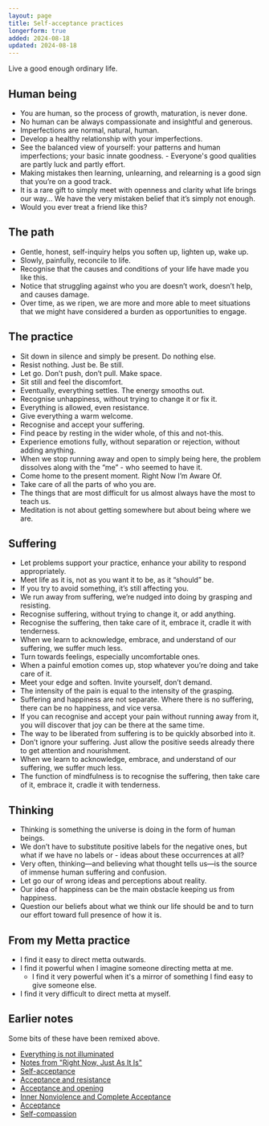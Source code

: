 ```yaml
---
layout: page
title: Self-acceptance practices
longerform: true
added: 2024-08-18
updated: 2024-08-18
---
```


Live a good enough ordinary life.

## Human being

- You are human, so the process of growth, maturation, is never done.
- No human can be always compassionate and insightful and generous.
- Imperfections are normal, natural, human.
- Develop a healthy relationship with your imperfections.
- See the balanced view of yourself: your patterns and human imperfections; your basic innate goodness. - Everyone's good qualities are partly luck and partly effort.
- Making mistakes then learning, unlearning, and relearning is a good sign that you’re on a good track.
- It is a rare gift to simply meet with openness and clarity what life brings our way… We have the very mistaken belief that it’s simply not enough.
- Would you ever treat a friend like this?

## The path

- Gentle, honest, self-inquiry helps you soften up, lighten up, wake up.
- Slowly, painfully, reconcile to life.
- Recognise that the causes and conditions of your life have made you like this.
- Notice that struggling against who you are doesn’t work, doesn’t help, and causes damage.
- Over time, as we ripen, we are more and more able to meet situations that we might have considered a burden as opportunities to engage.

## The practice

- Sit down in silence and simply be present. Do nothing else.
- Resist nothing. Just be. Be still.
- Let go. Don’t push, don’t pull. Make space.
- Sit still and feel the discomfort.
- Eventually, everything settles. The energy smooths out.
- Recognise unhappiness, without trying to change it or fix it.
- Everything is allowed, even resistance.
- Give everything a warm welcome.
- Recognise and accept your suffering. 
- Find peace by resting in the wider whole, of this and not-this.
- Experience emotions fully, without separation or rejection, without adding anything.
- When we stop running away and open to simply being here, the problem dissolves along with the “me” - who seemed to have it.
- Come home to the present moment. Right Now I’m Aware Of.
- Take care of all the parts of who you are.
- The things that are most difficult for us almost always have the most to teach us.
- Meditation is not about getting somewhere but about being where we are.

## Suffering

- Let problems support your practice, enhance your ability to respond appropriately.
- Meet life as it is, not as you want it to be, as it “should” be. 
- If you try to avoid something, it’s still affecting you.
- We run away from suffering, we’re nudged into doing by grasping and resisting.
- Recognise suffering, without trying to change it, or add anything.
- Recognise the suffering, then take care of it, embrace it, cradle it with tenderness.
- When we learn to acknowledge, embrace, and understand of our suffering, we suffer much less.
- Turn towards feelings, especially uncomfortable ones.
- When a painful emotion comes up, stop whatever you’re doing and take care of it.
- Meet your edge and soften. Invite yourself, don’t demand.
- The intensity of the pain is equal to the intensity of the grasping.
- Suffering and happiness are not separate. Where there is no suffering, there can be no happiness, and vice versa.
- If you can recognise and accept your pain without running away from it, you will discover that joy can be there at the same time.
- The way to be liberated from suffering is to be quickly absorbed into it.
- Don’t ignore your suffering. Just allow the positive seeds already there to get attention and nourishment.
- When we learn to acknowledge, embrace, and understand of our suffering, we suffer much less.
- The function of mindfulness is to recognise the suffering, then take care of it, embrace it, cradle it with tenderness.

## Thinking

- Thinking is something the universe is doing in the form of human beings.
- We don’t have to substitute positive labels for the negative ones, but what if we have no labels or - ideas about these occurrences at all?
- Very often, thinking—and believing what thought tells us—is the source of immense human suffering and confusion.
- Let go our of wrong ideas and perceptions about reality.
- Our idea of happiness can be the main obstacle keeping us from happiness.
- Question our beliefs about what we think our life should be and to turn our effort toward full presence of how it is.

## From my Metta practice

- I find it easy to direct metta outwards.
- I find it powerful when I imagine someone directing metta at me.
    - I find it very powerful when it's a mirror of something I find easy to give someone else.
- I find it very difficult to direct metta at myself.

## Earlier notes

Some bits of these have been remixed above.

- [Everything is not illuminated](/thinking/everything-is-not-Illuminated/)
- [Notes from "Right Now, Just As It Is"](/thinking/notes-from-right-now-just-as-it-is/)
- [Self-acceptance](/thinking/self-acceptance/)
- [Acceptance and resistance](/thinking/acceptance-and-resistance/)
- [Acceptance and opening](/thinking/acceptance-and-opening/)
- [Inner Nonviolence and Complete Acceptance](/thinking/zen/inner-nonviolence-and-complete-acceptance/)
- [Acceptance](/thinking/zen/acceptance/)
- [Self-compassion](/thinking/self-compassion/)
